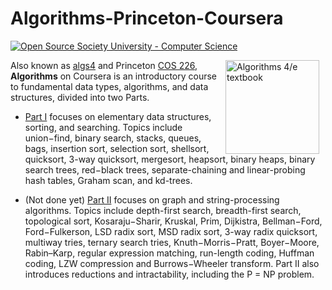 # Algorithms-Princeton-Coursera

[![Open Source Society University - Computer Science](https://img.shields.io/badge/OSSU-computer--science-blue.svg)](https://github.com/ossu/computer-science)

[<img src="http://algs4.cs.princeton.edu/cover.png" align=right hspace=10 width=150 alt="Algorithms 4/e textbook">](https://algs4.cs.princeton.edu/)

Also known as [algs4](https://algs4.cs.princeton.edu/) and Princeton [COS 226](http://www.princeton.edu/~cos226/), **Algorithms** on Coursera is an introductory course to fundamental data types, algorithms, and data structures, divided into two Parts.

- [Part I](https://www.coursera.org/learn/algorithms-part1/) focuses on elementary data structures, sorting, and searching. Topics include union−find, binary search, stacks, queues, bags, insertion sort, selection sort, shellsort, quicksort, 3-way quicksort, mergesort, heapsort, binary heaps, binary search trees, red−black trees, separate-chaining and linear-probing hash tables, Graham scan, and kd-trees.

- (Not done yet) [Part II](https://www.coursera.org/learn/algorithms-part2/) focuses on graph and string-processing algorithms. Topics include depth-first search, breadth-first search, topological sort, Kosaraju−Sharir, Kruskal, Prim, Dijkistra, Bellman−Ford, Ford−Fulkerson, LSD radix sort, MSD radix sort, 3-way radix quicksort, multiway tries, ternary search tries, Knuth−Morris−Pratt, Boyer−Moore, Rabin–Karp, regular expression matching, run-length coding, Huffman coding, LZW compression and Burrows−Wheeler transform. Part II also introduces reductions and intractability, including the P = NP problem.
